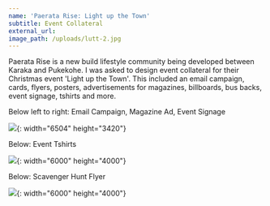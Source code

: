 ```yaml
---
name: 'Paerata Rise: Light up the Town'
subtitle: Event Collateral
external_url:
image_path: /uploads/lutt-2.jpg
---
```


Paerata Rise is a new build lifestyle community being developed between Karaka and Pukekohe. I was asked to design event collateral for their Christmas event 'Light up the Town'. This included an email campaign, cards, flyers, posters, advertisements for magazines, billboards, bus backs, event signage, tshirts and more.

Below left to right: Email Campaign, Magazine Ad, Event Signage

![](/uploads/img-3499.jpg){: width="6504" height="3420"}

Below: Event Tshirts

![](/uploads/201205-26.jpg){: width="6000" height="4000"}

Below: Scavenger Hunt Flyer

![](/uploads/copy-of-201205-22.jpg){: width="6000" height="4000"}
